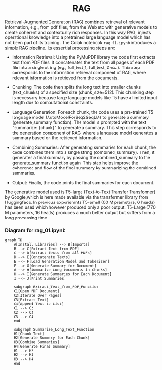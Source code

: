 <h1 align="center">RAG</h1>

Retrieval-Augmented Generation (RAG)  combines retrieval of relevant information, e.g., from pdf files, from the Web etc with generative models to create coherent and contextually rich responses. In this way RAG, injects operational knowledge into a pretrained large language model which has not been part of its training. 
The Colab notebook `rag_01.ipynb` introduces a simple RAG pipeline.  Its essential processing steps are: 

* Information Retrieval: Using the PyMuPDF library the code first extracts text from PDF files. It concatenates the text from all pages of each PDF file into a single string (eg., full_text_1, full_text_2 etc.). This step corresponds to the information retrieval component of RAG, where relevant information is retrieved from the documents.

* Chunking: The code then splits the long text into smaller chunks (text_chunks) of a specified size (chunk_size=512). This chunking step is necessary because large language models like T5 have a limited input length due to computational constraints.
  
* Language Generation: For each chunk, the code uses a pre-trained T5 language model (AutoModelForSeq2SeqLM) to generate a summary (generate_summary function). The model is prompted with the text "summarize: {chunk}" to generate a summary. This step corresponds to the generation component of RAG, where a language model generates a summary based on the retrieved information.

* Combining Summaries: After generating summaries for each chunk, the code combines them into a single string (combined_summary). Then, it generates a final summary by passing the combined_summary to the generate_summary function again. This step helps improve the coherence and flow of the final summary by summarizing the combined summaries.

* Output: Finally, the code prints the final summaries for each document.

The generative model used is T5-large (Text-to-Text Transfer Transformer) by Google,which is here made available via the transformer library from Huggingface. In previous experiemnts T5-small (60 M prameters, 6 heads) has been used which however produced only a poor output. T5-Large (770 M parameters, 16 heads) produces a much better output but suffers from a long processing time. 




### Diagram for rag_01.ipynb

```mermaid
graph TD
    A[Install Libraries] --> B[Imports]
    B --> C[Extract Text from PDF]
    C --> D[Extract Texts from All PDFs]
    D --> E[Concatenate Texts]
    E --> F[Load Generation Model and Tokenizer]
    F --> G[Generate Summary for Document]
    G --> H[Summarize Long Documents in Chunks]
    H --> I[Generate Summaries for Each Document]
    I --> J[Print Summaries]

    subgraph Extract_Text_from_PDF_Function
    C1[Open PDF Document]
    C2[Iterate Over Pages]
    C3[Extract Text]
    C4[Append Text to List]
    C1 --> C2
    C2 --> C3
    C3 --> C4
    end

    subgraph Summarize_Long_Text_Function
    H1[Chunk Text]
    H2[Generate Summary for Each Chunk]
    H3[Combine Summaries]
    H4[Generate Final Summary]
    H1 --> H2
    H2 --> H3
    H3 --> H4
    end
```

